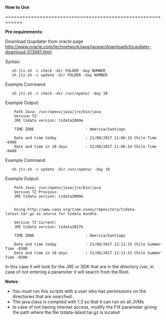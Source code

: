 **How to Use**

============================================================

**Pre requirements:**

Download tzupdater from oracle page http://www.oracle.com/technetwork/java/javase/downloads/tzupdater-download-513681.html

Syntax: 

       sh jtz.sh -c check -dir FOLDER -day NUMBER
       sh jtz.sh -c update -dir FOLDER -day NUMBER

Example Command: 

       sh jtz.sh -c check -dir /usr/openv/ -day 10

Example Output:

        Path Java: /usr/openv/java/jre/bin/java
        Version TZ:
        JRE tzdata version: tzdata2009m

        TIME ZONE                       : America/Santiago

        Date and time today             : 21/08/2017 11:06:15 Chile Time -0400
        Date and time in 10 days        : 31/08/2017 11:06:14 Chile Time -0400


Example Command: 

       sh jtz.sh -c update -dir /usr/openv/ -day 10

Example Output:

        Path Java: /usr/openv/java/jre/bin/java
        Version TZ Previous:
        JRE tzdata version: tzdata2009m


        Using http://www.iana.org/time-zones/repository/tzdata-latest.tar.gz as source for tzdata bundle.

        Version TZ Current:
        JRE tzdata version: tzdata2017b

        TIME ZONE                       : America/Santiago

        Date and time today             : 21/08/2017 12:11:33 Chile Summer Time -0300
        Date and time in 10 days        : 31/08/2017 12:11:33 Chile Summer Time -0300


In this case it will look for the JRE or SDK that are in the directory /var, in case of not entering a parameter it will search from the Root.

**Notes**: 
- You must run this scripts with a user who has permissions on the directories that are searched.
- The java class is compiled with 1.3 so that it can run on all JVMs
- In case of not having internet access, modify the FIX parameter giving the path where the file tzdata-latest.tar.gz is located
